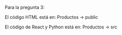 Para la pregunta 3:

El código HTML está en: Productos -> public


El código de React y Python está en: Productos -> src
